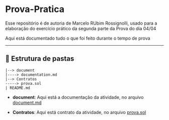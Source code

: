 # Prova-Pratica

Esse repositório é de autoria de Marcelo RUbim Rossignolli, usado para a elaboração do exercício prático da segunda parte da Prova do dia 04/04

Aqui está documentado tudo o que foi feito durante o tempo de prova

---

## 📁 Estrutura de pastas
```
|--> document
|----> documentation.md
|--> Contratos
-----> prova.sol
| README.md
```

- <b>document</b>: Aqui está a documentação da atividade, no arquivo [document.md](/document/document.md)

- <b>Contratos</b>: Aqui está contrato da atividade, no arquivo [prova.sol](/Contratos/prova.sol)

